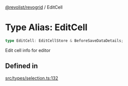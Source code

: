 [@revolist/revogrid](README.md) / EditCell

# Type Alias: EditCell

```ts
type EditCell: EditCellStore & BeforeSaveDataDetails;
```

Edit cell info for editor

## Defined in

[src/types/selection.ts:132](https://github.com/revolist/revogrid/blob/e4a447d6483665fe275065ba5ef60722f4635503/src/types/selection.ts#L132)
